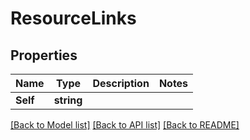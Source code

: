 # ResourceLinks

## Properties

Name | Type | Description | Notes
------------ | ------------- | ------------- | -------------
**Self** | **string** |  | 

[[Back to Model list]](../README.md#documentation-for-models) [[Back to API list]](../README.md#documentation-for-api-endpoints) [[Back to README]](../README.md)


